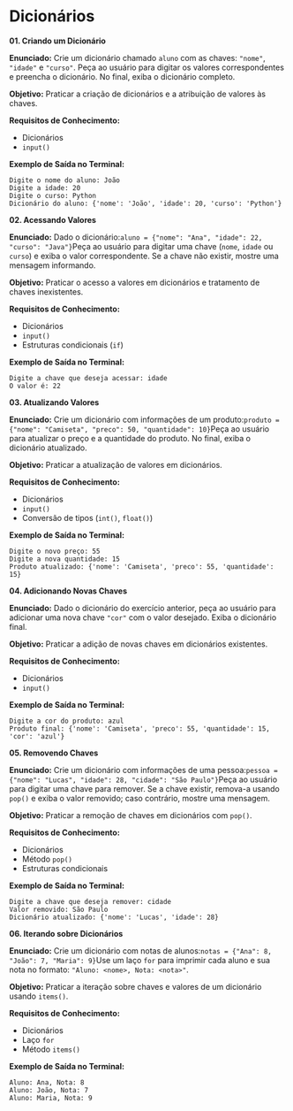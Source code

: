 # **Dicionários**

**01. Criando um Dicionário**

**Enunciado:** Crie um dicionário chamado `aluno` com as chaves: `"nome"`, `"idade"` e `"curso"`. Peça ao usuário para digitar os valores correspondentes e preencha o dicionário. No final, exiba o dicionário completo.

**Objetivo:** Praticar a criação de dicionários e a atribuição de valores às chaves.

**Requisitos de Conhecimento:**

* Dicionários
* `input()`

**Exemplo de Saída no Terminal:**

    Digite o nome do aluno: João
    Digite a idade: 20
    Digite o curso: Python
    Dicionário do aluno: {'nome': 'João', 'idade': 20, 'curso': 'Python'}

**02. Acessando Valores**

**Enunciado:** Dado o dicionário:`aluno = {"nome": "Ana", "idade": 22, "curso": "Java"}`Peça ao usuário para digitar uma chave (`nome`, `idade` ou `curso`) e exiba o valor correspondente. Se a chave não existir, mostre uma mensagem informando.

**Objetivo:** Praticar o acesso a valores em dicionários e tratamento de chaves inexistentes.

**Requisitos de Conhecimento:**

* Dicionários
* `input()`
* Estruturas condicionais (`if`)

**Exemplo de Saída no Terminal:**

    Digite a chave que deseja acessar: idade
    O valor é: 22

**03. Atualizando Valores**

**Enunciado:** Crie um dicionário com informações de um produto:`produto = {"nome": "Camiseta", "preco": 50, "quantidade": 10}`Peça ao usuário para atualizar o preço e a quantidade do produto. No final, exiba o dicionário atualizado.

**Objetivo:** Praticar a atualização de valores em dicionários.

**Requisitos de Conhecimento:**

* Dicionários
* `input()`
* Conversão de tipos (`int()`, `float()`)

**Exemplo de Saída no Terminal:**

    Digite o novo preço: 55
    Digite a nova quantidade: 15
    Produto atualizado: {'nome': 'Camiseta', 'preco': 55, 'quantidade': 15}

**04. Adicionando Novas Chaves**

**Enunciado:** Dado o dicionário do exercício anterior, peça ao usuário para adicionar uma nova chave `"cor"` com o valor desejado. Exiba o dicionário final.

**Objetivo:** Praticar a adição de novas chaves em dicionários existentes.

**Requisitos de Conhecimento:**

* Dicionários
* `input()`

**Exemplo de Saída no Terminal:**

    Digite a cor do produto: azul
    Produto final: {'nome': 'Camiseta', 'preco': 55, 'quantidade': 15, 'cor': 'azul'}

**05. Removendo Chaves**

**Enunciado:** Crie um dicionário com informações de uma pessoa:`pessoa = {"nome": "Lucas", "idade": 28, "cidade": "São Paulo"}`Peça ao usuário para digitar uma chave para remover. Se a chave existir, remova-a usando `pop()` e exiba o valor removido; caso contrário, mostre uma mensagem.

**Objetivo:** Praticar a remoção de chaves em dicionários com `pop()`.

**Requisitos de Conhecimento:**

* Dicionários
* Método `pop()`
* Estruturas condicionais

**Exemplo de Saída no Terminal:**

    Digite a chave que deseja remover: cidade
    Valor removido: São Paulo
    Dicionário atualizado: {'nome': 'Lucas', 'idade': 28}

**06. Iterando sobre Dicionários**

**Enunciado:** Crie um dicionário com notas de alunos:`notas = {"Ana": 8, "João": 7, "Maria": 9}`Use um laço `for` para imprimir cada aluno e sua nota no formato: `"Aluno: <nome>, Nota: <nota>"`.

**Objetivo:** Praticar a iteração sobre chaves e valores de um dicionário usando `items()`.

**Requisitos de Conhecimento:**

* Dicionários
* Laço `for`
* Método `items()`

**Exemplo de Saída no Terminal:**

    Aluno: Ana, Nota: 8
    Aluno: João, Nota: 7
    Aluno: Maria, Nota: 9
